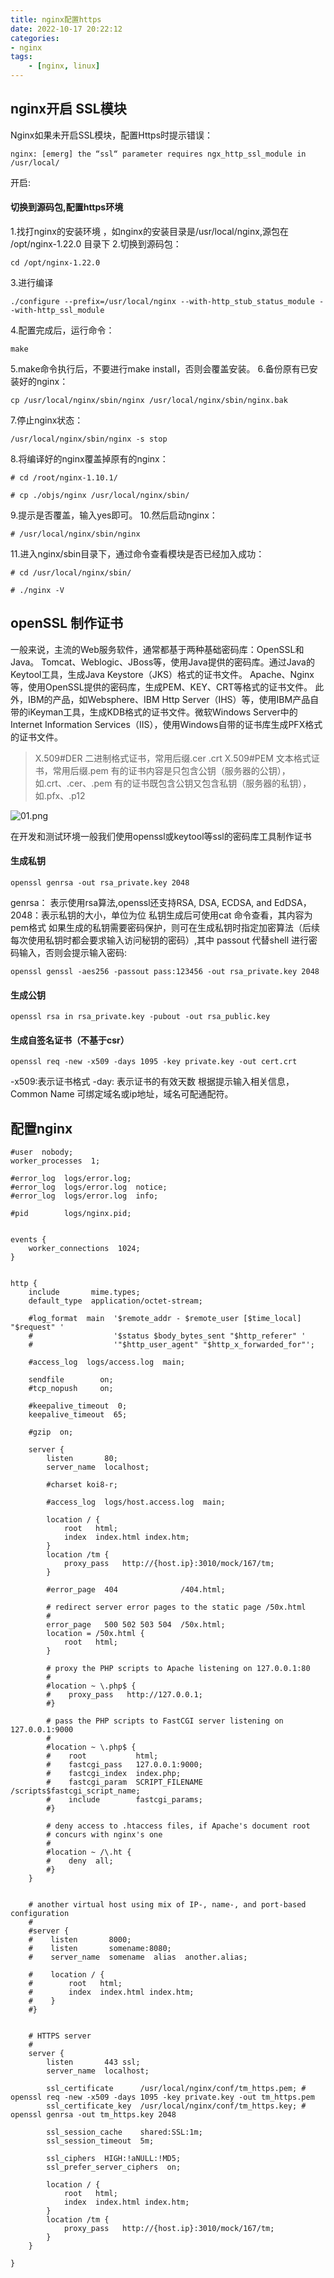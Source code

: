 ```yaml
---
title: nginx配置https
date: 2022-10-17 20:22:12
categories:
- nginx
tags: 
    - [nginx, linux]
---
```

## nginx开启 SSL模块
Nginx如果未开启SSL模块，配置Https时提示错误：
```
nginx: [emerg] the “ssl“ parameter requires ngx_http_ssl_module in /usr/local/
```
开启:
#### 切换到源码包,配置https环境
1.找打nginx的安装环境  ，如nginx的安装目录是/usr/local/nginx,源包在 /opt/nginx-1.22.0 目录下
2.切换到源码包：
```
cd /opt/nginx-1.22.0
```
3.进行编译
```
./configure --prefix=/usr/local/nginx --with-http_stub_status_module --with-http_ssl_module
```
4.配置完成后，运行命令：
```
make
```
5.make命令执行后，不要进行make install，否则会覆盖安装。
6.备份原有已安装好的nginx：
```
cp /usr/local/nginx/sbin/nginx /usr/local/nginx/sbin/nginx.bak
```
7.停止nginx状态：
```
/usr/local/nginx/sbin/nginx -s stop
```
8.将编译好的nginx覆盖掉原有的nginx：
```
# cd /root/nginx-1.10.1/

# cp ./objs/nginx /usr/local/nginx/sbin/
```
9.提示是否覆盖，输入yes即可。
10.然后启动nginx：
```
# /usr/local/nginx/sbin/nginx
```
11.进入nginx/sbin目录下，通过命令查看模块是否已经加入成功：
```
# cd /usr/local/nginx/sbin/

# ./nginx -V
```
## openSSL 制作证书
一般来说，主流的Web服务软件，通常都基于两种基础密码库：OpenSSL和Java。
Tomcat、Weblogic、JBoss等，使用Java提供的密码库。通过Java的Keytool工具，生成Java Keystore（JKS）格式的证书文件。
Apache、Nginx等，使用OpenSSL提供的密码库，生成PEM、KEY、CRT等格式的证书文件。
此外，IBM的产品，如Websphere、IBM Http Server（IHS）等，使用IBM产品自带的iKeyman工具，生成KDB格式的证书文件。微软Windows Server中的Internet Information Services（IIS），使用Windows自带的证书库生成PFX格式的证书文件。

> X.509#DER 二进制格式证书，常用后缀.cer .crt
> X.509#PEM 文本格式证书，常用后缀.pem
> 有的证书内容是只包含公钥（服务器的公钥），如.crt、.cer、.pem
> 有的证书既包含公钥又包含私钥（服务器的私钥），如.pfx、.p12

![01.png](01.png)

在开发和测试环境一般我们使用openssl或keytool等ssl的密码库工具制作证书
#### 生成私钥
```
openssl genrsa -out rsa_private.key 2048
```
genrsa： 表示使用rsa算法,openssl还支持RSA, DSA, ECDSA, and EdDSA，
2048：表示私钥的大小，单位为位
私钥生成后可使用cat 命令查看，其内容为pem格式
如果生成的私钥需要密码保护，则可在生成私钥时指定加密算法（后续每次使用私钥时都会要求输入访问秘钥的密码）,其中 passout 代替shell 进行密码输入，否则会提示输入密码:
```
openssl genssl -aes256 -passout pass:123456 -out rsa_private.key 2048
```
#### 生成公钥
```
openssl rsa in rsa_private.key -pubout -out rsa_public.key
```
#### 生成自签名证书（不基于csr）
```
openssl req -new -x509 -days 1095 -key private.key -out cert.crt 
```
-x509:表示证书格式
-day: 表示证书的有效天数
根据提示输入相关信息，Common Name 可绑定域名或ip地址，域名可配通配符。

## 配置nginx
```
#user  nobody;
worker_processes  1;

#error_log  logs/error.log;
#error_log  logs/error.log  notice;
#error_log  logs/error.log  info;

#pid        logs/nginx.pid;


events {
    worker_connections  1024;
}


http {
    include       mime.types;
    default_type  application/octet-stream;

    #log_format  main  '$remote_addr - $remote_user [$time_local] "$request" '
    #                  '$status $body_bytes_sent "$http_referer" '
    #                  '"$http_user_agent" "$http_x_forwarded_for"';

    #access_log  logs/access.log  main;

    sendfile        on;
    #tcp_nopush     on;

    #keepalive_timeout  0;
    keepalive_timeout  65;

    #gzip  on;

    server {
        listen       80;
        server_name  localhost;

        #charset koi8-r;

        #access_log  logs/host.access.log  main;

        location / {
            root   html;
            index  index.html index.htm;
        }
        location /tm {
            proxy_pass   http://{host.ip}:3010/mock/167/tm;
        }
        
        #error_page  404              /404.html;

        # redirect server error pages to the static page /50x.html
        #
        error_page   500 502 503 504  /50x.html;
        location = /50x.html {
            root   html;
        }

        # proxy the PHP scripts to Apache listening on 127.0.0.1:80
        #
        #location ~ \.php$ {
        #    proxy_pass   http://127.0.0.1;
        #}

        # pass the PHP scripts to FastCGI server listening on 127.0.0.1:9000
        #
        #location ~ \.php$ {
        #    root           html;
        #    fastcgi_pass   127.0.0.1:9000;
        #    fastcgi_index  index.php;
        #    fastcgi_param  SCRIPT_FILENAME  /scripts$fastcgi_script_name;
        #    include        fastcgi_params;
        #}

        # deny access to .htaccess files, if Apache's document root
        # concurs with nginx's one
        #
        #location ~ /\.ht {
        #    deny  all;
        #}
    }


    # another virtual host using mix of IP-, name-, and port-based configuration
    #
    #server {
    #    listen       8000;
    #    listen       somename:8080;
    #    server_name  somename  alias  another.alias;

    #    location / {
    #        root   html;
    #        index  index.html index.htm;
    #    }
    #}


    # HTTPS server
    #
    server {
        listen       443 ssl;
        server_name  localhost;

        ssl_certificate      /usr/local/nginx/conf/tm_https.pem; # openssl req -new -x509 -days 1095 -key private.key -out tm_https.pem 
        ssl_certificate_key  /usr/local/nginx/conf/tm_https.key; # openssl genrsa -out tm_https.key 2048
 
        ssl_session_cache    shared:SSL:1m;
        ssl_session_timeout  5m;

        ssl_ciphers  HIGH:!aNULL:!MD5;
        ssl_prefer_server_ciphers  on;

        location / {
            root   html;
            index  index.html index.htm;
        }
        location /tm {
            proxy_pass   http://{host.ip}:3010/mock/167/tm;
        }
    }

}

```